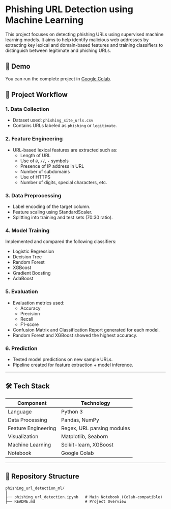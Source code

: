 # Phishing URL Detection using Machine Learning

This project focuses on detecting phishing URLs using supervised machine learning models. It aims to help identify malicious web addresses by extracting key lexical and domain-based features and training classifiers to distinguish between legitimate and phishing URLs.

## 🚀 Demo
You can run the complete project in [Google Colab](https://colab.research.google.com/drive/1zXekO5bfCT2mzhAEU1VM3UnvmY_6yVtJ#scrollTo=QrpPZTukvHZ3).

## 🧠 Project Workflow

### 1. **Data Collection**
- Dataset used: `phishing_site_urls.csv`
- Contains URLs labeled as `phishing` or `legitimate`.

### 2. **Feature Engineering**
- URL-based lexical features are extracted such as:
  - Length of URL
  - Use of `@`, `//`, `-` symbols
  - Presence of IP address in URL
  - Number of subdomains
  - Use of HTTPS
  - Number of digits, special characters, etc.

### 3. **Data Preprocessing**
- Label encoding of the target column.
- Feature scaling using StandardScaler.
- Splitting into training and test sets (70:30 ratio).

### 4. **Model Training**
Implemented and compared the following classifiers:
- Logistic Regression
- Decision Tree
- Random Forest
- XGBoost
- Gradient Boosting
- AdaBoost

### 5. **Evaluation**
- Evaluation metrics used:
  - Accuracy
  - Precision
  - Recall
  - F1-score
- Confusion Matrix and Classification Report generated for each model.
- Random Forest and XGBoost showed the highest accuracy.

### 6. **Prediction**
- Tested model predictions on new sample URLs.
- Pipeline created for feature extraction + model inference.

---

## 🛠️ Tech Stack

| Component        | Technology                        |
|------------------|-----------------------------------|
| Language         | Python 3                          |
| Data Processing  | Pandas, NumPy                     |
| Feature Engineering | Regex, URL parsing modules    |
| Visualization    | Matplotlib, Seaborn               |
| Machine Learning | Scikit-learn, XGBoost             |
| Notebook         | Google Colab                      |

---

## 📁 Repository Structure

```plaintext
phishing_url_detection_ml/
│
├── phishing_url_detection.ipynb   # Main Notebook (Colab-compatible)
├── README.md                      # Project Overview
